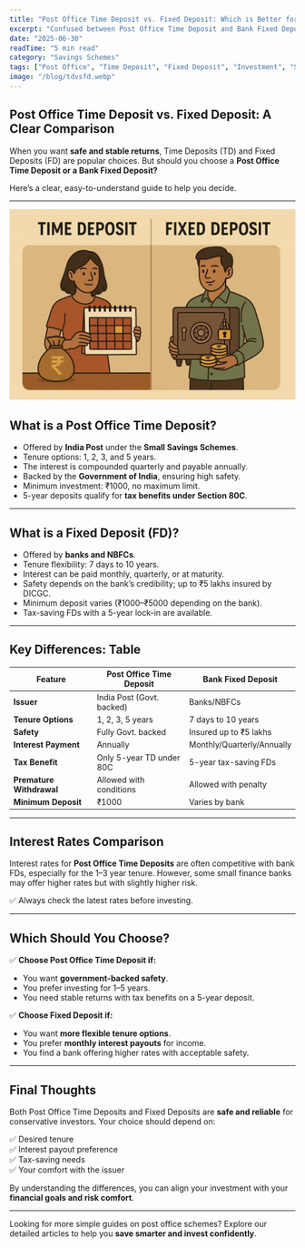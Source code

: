 ```yaml
---
title: "Post Office Time Deposit vs. Fixed Deposit: Which is Better for You?"
excerpt: "Confused between Post Office Time Deposit and Bank Fixed Deposit? Understand key differences, interest rates, safety, and benefits to make the best choice for your savings."
date: "2025-06-30"
readTime: "5 min read"
category: "Savings Schemes"
tags: ["Post Office", "Time Deposit", "Fixed Deposit", "Investment", "Savings"]
image: "/blog/tdvsfd.webp"
---
```


## Post Office Time Deposit vs. Fixed Deposit: A Clear Comparison

When you want **safe and stable returns**, Time Deposits (TD) and Fixed Deposits (FD) are popular choices. But should you choose a **Post Office Time Deposit or a Bank Fixed Deposit?**

Here’s a clear, easy-to-understand guide to help you decide.

---

![TD vs FD](/blog/tdvsfd.webp)

## What is a Post Office Time Deposit?

- Offered by **India Post** under the **Small Savings Schemes**.
- Tenure options: 1, 2, 3, and 5 years.
- The interest is compounded quarterly and payable annually.
- Backed by the **Government of India**, ensuring high safety.
- Minimum investment: ₹1000, no maximum limit.
- 5-year deposits qualify for **tax benefits under Section 80C**.

---

## What is a Fixed Deposit (FD)?

- Offered by **banks and NBFCs**.
- Tenure flexibility: 7 days to 10 years.
- Interest can be paid monthly, quarterly, or at maturity.
- Safety depends on the bank’s credibility; up to ₹5 lakhs insured by DICGC.
- Minimum deposit varies (₹1000–₹5000 depending on the bank).
- Tax-saving FDs with a 5-year lock-in are available.

---

## Key Differences: Table

| Feature                  | Post Office Time Deposit  | Bank Fixed Deposit         |
| ------------------------ | ------------------------- | -------------------------- |
| **Issuer**               | India Post (Govt. backed) | Banks/NBFCs                |
| **Tenure Options**       | 1, 2, 3, 5 years          | 7 days to 10 years         |
| **Safety**               | Fully Govt. backed        | Insured up to ₹5 lakhs     |
| **Interest Payment**     | Annually                  | Monthly/Quarterly/Annually |
| **Tax Benefit**          | Only 5-year TD under 80C  | 5-year tax-saving FDs      |
| **Premature Withdrawal** | Allowed with conditions   | Allowed with penalty       |
| **Minimum Deposit**      | ₹1000                     | Varies by bank             |

---

## Interest Rates Comparison

Interest rates for **Post Office Time Deposits** are often competitive with bank FDs, especially for the 1–3 year tenure. However, some small finance banks may offer higher rates but with slightly higher risk.

✅ Always check the latest rates before investing.

---

## Which Should You Choose?

✅ **Choose Post Office Time Deposit if:**

- You want **government-backed safety**.
- You prefer investing for 1–5 years.
- You need stable returns with tax benefits on a 5-year deposit.

✅ **Choose Fixed Deposit if:**

- You want **more flexible tenure options**.
- You prefer **monthly interest payouts** for income.
- You find a bank offering higher rates with acceptable safety.

---

## Final Thoughts

Both Post Office Time Deposits and Fixed Deposits are **safe and reliable** for conservative investors. Your choice should depend on:

✅ Desired tenure  
✅ Interest payout preference  
✅ Tax-saving needs  
✅ Your comfort with the issuer

By understanding the differences, you can align your investment with your **financial goals and risk comfort**.

---

Looking for more simple guides on post office schemes? Explore our detailed articles to help you **save smarter and invest confidently**.
